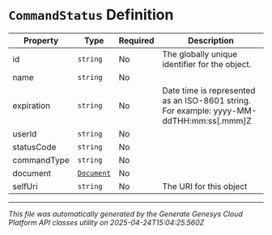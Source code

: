 # `CommandStatus` Definition

| Property | Type | Required | Description |
|----------|------|----------|-------------|
| id | `string` | No | The globally unique identifier for the object. |
| name | `string` | No |  |
| expiration | `string` | No | Date time is represented as an ISO-8601 string. For example: yyyy-MM-ddTHH:mm:ss[.mmm]Z |
| userId | `string` | No |  |
| statusCode | `string` | No |  |
| commandType | `string` | No |  |
| document | [`Document`](document-definition.md) | No |  |
| selfUri | `string` | No | The URI for this object |

---

*This file was automatically generated by the Generate Genesys Cloud Platform API classes utility on 2025-04-24T15:04:25.560Z*